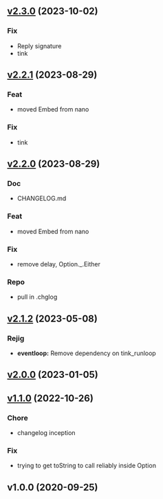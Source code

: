 
<a name="v2.3.0"></a>
## [v2.3.0](https://github.com/ohmrun/stx_pico/compare/v2.2.1...v2.3.0) (2023-10-02)

### Fix

* Reply signature
* tink


<a name="v2.2.1"></a>
## [v2.2.1](https://github.com/ohmrun/stx_pico/compare/v2.2.0...v2.2.1) (2023-08-29)

### Feat

* moved Embed from nano

### Fix

* tink


<a name="v2.2.0"></a>
## [v2.2.0](https://github.com/ohmrun/stx_pico/compare/v2.1.2...v2.2.0) (2023-08-29)

### Doc

* CHANGELOG.md

### Feat

* moved Embed from nano

### Fix

* remove delay, Option._.Either

### Repo

* pull in .chglog


<a name="v2.1.2"></a>
## [v2.1.2](https://github.com/ohmrun/stx_pico/compare/v2.0.0...v2.1.2) (2023-05-08)

### Rejig

* **eventloop:** Remove dependency on tink_runloop


<a name="v2.0.0"></a>
## [v2.0.0](https://github.com/ohmrun/stx_pico/compare/v1.1.0...v2.0.0) (2023-01-05)


<a name="v1.1.0"></a>
## [v1.1.0](https://github.com/ohmrun/stx_pico/compare/v1.0.0...v1.1.0) (2022-10-26)

### Chore

* changelog inception

### Fix

* trying to get toString to call reliably inside Option


<a name="v1.0.0"></a>
## v1.0.0 (2020-09-25)

